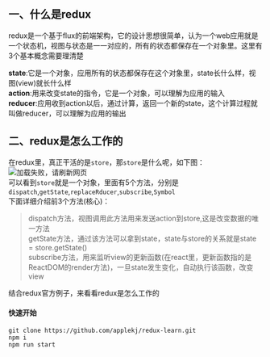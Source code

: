 ## 一、什么是redux  
redux是一个基于flux的前端架构，它的设计思想很简单，认为一个web应用就是一个状态机，视图与状态是一一对应的，所有的状态都保存在一个对象里。这里有3个基本概念需要理清楚

**state**:它是一个对象，应用所有的状态都保存在这个对象里，state长什么样，视图(view)就长什么样    
**action**:用来改变state的指令，它是一个对象，可以理解为应用的输入    
**reducer**:应用收到action以后，通过计算，返回一个新的state，这个计算过程就叫做reducer，可以理解为应用的输出      
## 二、redux是怎么工作的
在redux里，真正干活的是`store`，那`store`是什么呢，如下图：  
![加载失败，请刷新网页](https://github.com/applekj/redux-learn/blob/master/img/store.jpg)  
可以看到`store`就是一个对象，里面有5个方法，分别是`dispatch`,`getState`,`replaceRducer`,`subscribe`,`Symbol`  
下面详细介绍前3个方法(核心)：
> dispatch方法，视图调用此方法用来发送action到store,这是改变数据的唯一方法          
> getState方法，通过该方法可以拿到state，state与store的关系就是state = store.getState()     
> subscribe方法，用来监听view的更新函数(在react里，更新函数指的是ReactDOM的render方法)，一旦state发生变化，自动执行该函数，改变view  

结合redux官方例子，来看看redux是怎么工作的
#### 快速开始
```
git clone https://github.com/applekj/redux-learn.git
npm i
npm run start
```
